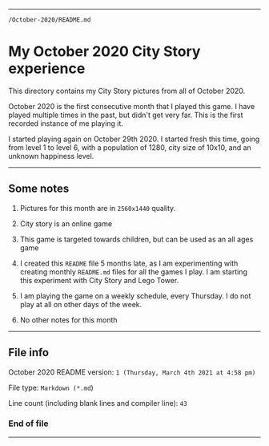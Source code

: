 
***

`/October-2020/README.md`

# My October 2020 City Story experience

This directory contains my City Story pictures from all of October 2020.

October 2020 is the first consecutive month that I played this game. I have played multiple times in the past, but didn't get very far. This is the first recorded instance of me playing it.

I started playing again on October 29th 2020. I started fresh this time, going from level 1 to level 6, with a population of 1280, city size of 10x10, and an unknown happiness level.

***

## Some notes

1. Pictures for this month are in `2560x1440` quality.

2. City story is an online game

3. This game is targeted towards children, but can be used as an all ages game

4. I created this `README` file 5 months late, as I am experimenting with creating monthly `README.md` files for all the games I play. I am starting this experiment with City Story and Lego Tower.

5. I am playing the game on a weekly schedule, every Thursday. I do not play at all on other days of the week.

6. No other notes for this month

***

## File info

October 2020 README version: `1 (Thursday, March 4th 2021 at 4:58 pm)`

File type: `Markdown (*.md`)

Line count (including blank lines and compiler line): `43`

### End of file

***

